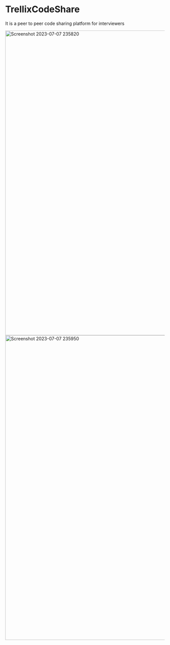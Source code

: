 # TrellixCodeShare
It is a peer to peer code sharing platform for interviewers

<img width="960" alt="Screenshot 2023-07-07 235820" src="https://github.com/PsuedoGuy2020/TrellixCodeShare/assets/76483737/ffd02b9d-0bbe-446c-bf0f-a6d7c23d32a7">
<img width="960" alt="Screenshot 2023-07-07 235950" src="https://github.com/PsuedoGuy2020/TrellixCodeShare/assets/76483737/e3322c3c-28bc-4d41-8653-51d31e8d670e">
